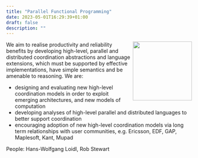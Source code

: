 ```yaml
---
title: "Parallel Functional Programming"
date: 2023-05-01T16:29:39+01:00
draft: false
description: ""
---
```


<img style="float: right; height:10rem" src="https://global-uploads.webflow.com/6047a9e35e5dc54ac86ddd90/63064c5652d40eda2eb7a838_33ac2334.png ">

We aim to realise productivity and reliability benefits by developing high-level, parallel and distributed coordination abstractions and language extensions, which must be supported by effective implementations, have simple semantics and be amenable to reasoning. We are:

- designing and evaluating new high-level coordination models in order to exploit emerging architectures, and new models of computation
- developing analyses of high-level parallel and distributed languages to better support coordination
- encouraging adoption of new high-level coordination models via long term relationships with user communities, e.g. Ericsson, EDF, GAP, Maplesoft, Kant, Mupad

People: Hans-Wolfgang Loidl, Rob Stewart